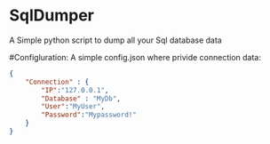 # SqlDumper
A Simple python script to dump all your Sql database data

#Configluration: 
A simple config.json where privide connection data:

```json
{
    "Connection" : {
        "IP":"127.0.0.1",
        "Database" : "MyDb",
        "User":"MyUser",
        "Password":"Mypassword!"
    }
}
```
